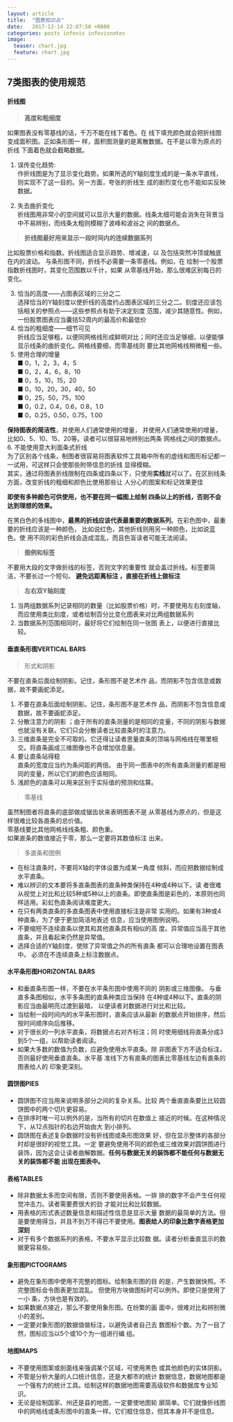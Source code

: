 ```yaml
---
layout: article
title:  "图表知识点"
date:   2017-12-14 22:07:50 +0800
categories: posts infovis infovisnotes
image:
  teaser: chart.jpg
  feature: chart.jpg
---
```

## 7类图表的使用规范
#### 折线图
> **高度和粗细度** 

如果图表没有零基线的话，千万不能在线下着色。在 线下填充颜色就会把折线图变成面积图。正如条形图一 样，面积图测量的是离散数据。在不是以零为原点的折线 下面着色就会截略数据。


1. 误传变化趋势:                
作折线图是为了显示变化趋势。如果所选的Y轴刻度生成的是一条水平直线，则实现不了这一目的。另一方面，夸张的折线生 成的剧烈变化也不能如实反映数据。   

2. 失去曲折变化     
折线图用非常小的空间就可以显示大量的数据。线条太细可能会消失在背景当中不易辨别，而线条太粗则模糊了波峰和波谷之 间的数据点。
> **折线图最好用来显示一段时间内的连续数据系列**

比如股票价格和指数。折线图适合显示趋势、增减速，以 及包括突然冲顶或触底在内的波动。
与条形图不同，折线不必需要一条零基线。例如，在 绘制一个股票指数折线图时，其变化范围数以千计，如果 从零基线开始，那么很难区别每日的变化。

3.  恰当的高度——占图表区域的三分之二  
选择恰当的Y轴刻度以使折线的高度约占图表区域的三分之二。刻度还应该包括相关的参照点——这些参照点有助于决定刻度 范围，减少其随意性。例如，一份股票图表应当囊括52周内的最高价和最低价
4.   恰当的粗细度——细节可见     
折线应当足够粗，以便同网格线形成鲜明对比；同时还应当足够细，以便能够显示线条的曲折变化。网格线要细，而零基线则 要比其他网格线稍微粗一些。  
5. 使用合理的增量   
■ 0，1，2，3，4，5    
■ 0，2，4，6，8，10  
■ 0，5，10，15，20       
■ 0，10，20，30，40，50     
■ 0，25，50，75，100    
■ 0，0.2，0.4，0.6，0.8，1.0    
■ 0，0.25，0.50，0.75，1.00

**保持图表的简洁性**，并使用人们通常使用的增量， 并使用人们通常使用的增量， 比如0、5、10、15、20等。读者可以很容易地辨别出两条 网格线之间的数据点。
6. 不能使用意大利面条式折线     
为了区别各个线条，制图者很容易将图表软件工具箱中所有的虚线和图形标记都一一试用，可这样只会使那些附带信息的折线 显得模糊。  
其实，通过将图表折线限制在四条或四条以下，只使用**实线**就可以了。在区别线条方面，改变折线的粗细和颜色比使用那些让 人分心的图案和标记效果更佳

**即使有多种颜色可供使用，也不要在同一幅图上绘制 四条以上的折线，否则不会达到理想的效果。**    

在黑白色的多线图中，**最黑的折线应该代表最重要的数据系列**。在彩色图中，最重要的折线应该是一种颜色， 比如说红色，其他折线则用另一种颜色，比如说蓝色。使 用不同的彩色折线会造成混乱，而且色盲读者可能无法阅读。

> **图例和标签**

不要用大段的文字做折线的标签，否则文字的重要性 就会盖过折线。标签要简洁，不要长过一个短句。
**避免远距离标注 ，直接在折线上做标注**  
> **左右双Y轴刻度** 

1.  当两组数据系列记录相同的数量（比如股票价格）时，不要使用左右刻度轴，而应使用类比刻度，或者绘制百分比变化图表来对比两组数据系列    
2.  当数据系列范围相同时，最好将它们绘制在同一张图 表上，以便进行直接比较。

#### 垂直条形图VERTICAL BARS
> 形式和阴影    

不要在直条后面绘制阴影。记住，条形图不是艺术作 品，而阴影不包含信息或数据，故不要画蛇添足。  
1. 不要在直条后面绘制阴影。记住，条形图不是艺术作 品，而阴影不包含信息或数据，故不要画蛇添足。
2. 分散注意力的阴影 ；由于所有的直条测量的是相同的变量，不同的阴影与数据也就没有关联。它们只会分散读者比较直条时的注意力。    
3. 三维直条是完全不可取的。它还得让读者思量直条的顶端与网格线在哪里相交。将直条画成三维图像也不会增加信息量。  
4. 要让直条站得稳  
直条的宽度应当约为条间距的两倍。
由于同一图表中的所有直条测量的都是相同的变量，所以它们的颜色应该相同。 
5. 浅颜色的直条可以用来区别于实际值的预测和估算。

> 零基线

虽然制图者将直条的底部做成锯齿状来表明图表不是 从零基线为原点的，但是这样很难比较各直条的总价值。        
零基线要比其他网格线线条粗、颜色重。    
如果直条的数值接近于零，那么一定要将其数值标注 出来。

> 多直条和图例 

- 在标注直条时，不要将X轴的字体设置为成某一角度 倾斜，而应把数据绘制成水平直条。
- 难以辨识的文本要将多直条图表的直条种类保持在4种或4种以下。读 者很难从视觉上对比和比较5种或5种以上的直条。即使直条图是彩色的，本原则也同样适用。彩虹色直条阅读难度更大。
- 在只有两类直条的多直条图表中使用直接标注是非常 实用的。如果有3种或4种直条，为了便于更加简洁地表述 信息，应当使用图例说明。
- 不要缩短不连续直条以使其和其他直条具有相似的高 度。异常值应当高于其他直条，并且看起来仍然是异常值。
- 选择合适的Y轴刻度，使除了异常值之外的所有直条 都可以合理地设置在图表中。
必须在不连续直条上标注数据点。  
#### 水平条形图HORIZONTAL BARS
- 和垂直条形图一样，不要在水平条形图中使用不同的 阴影或三维图像。
与垂直多条图相似，水平多条图的直条种类应当保持 在4种或4种以下。直条的阴影应当由最明亮过渡到最暗， 以便读者对数据进行对比和比较。
- 当绘制一段时间内的水平条形图时，直条应该从最新 的数据点开始排序，然后按时间顺序向后推移。
- 对于很长的一列水平直条，将数据点右对齐标注；同 时使用细线将直条分成3到5个一组，以帮助读者阅读。
- 如果大多数的数值为负数，应避免使用水平直条。除 非图表下方不适合标注，否则最好使用垂直直条。水平基 准线下方有直条的图表比零基线左边有直条的图表给人的 印象更深刻。
#### 圆饼图PIES
- 圆饼图不应当用来说明多部分之间的复杂关系。比较 两个垂直直条要比比较圆饼图中的两个切片更容易。
- 在排序时唯一可以例外的是，当所有的切片在数值上 接近的时候。在这种情况下，从12点指针的右边开始由大 到小排列。
- 圆饼图在表述复杂数据时没有折线图或条形图效果 好，但在显示整体的各部分时却是很好的视觉工具。一定 要避免使用不同的颜色或三维效果对圆饼图进行装饰，因为这会让读者曲解数据。**任何与数据无关的装饰都不能任何与数据无关的装饰都不能 出现在图表中。**
#### 表格TABLES
- 除非数据太多而空间有限，否则不要使用表格。一排 排的数字不会产生任何视觉冲击力。读者需要费很大的劲 才能对比和比较数据。
- 用表格的形式表述数量信息和描述性信息是显示大量 数据的最简单的方法。但是要使用得当，并且不到万不得已不要使用。**图表给人的印象比数字表格更加深刻**
- 对于有多个数据系列的表格，不要水平显示比较数 据。读者分析垂直显示的数据更容易些。
#### 象形图PICTOGRAMS
- 避免在象形图中使用不完整的图标。绘制象形图的目 的是，产生数据快照。不完整图标会令图表更加混乱。
但使用方块做图标时可以例外。即使只是使用了一小 条，方块也是有效的。
- 如果数据点接近，那么不要使用象形图。在纷繁的画 面中，很难对比和辨别微小的差别。
- 一定要对象形图的数据值做标注，以避免读者自己去 数图标个数。为了一目了然，图标应当以5个或10个为一组进行编
组。
#### 地图MAPS
- 不要使用图案或剖面线来强调某个区域，可使用黑色 或其他颜色的实体阴影。
- 不管是分析大量的人口统计信息，还是大都市的统计 数据信息，数据地图都是一个强有力的统计工具。绘制这样的数据地图需要高级软件和数据库专业知识。
- 无论是绘制国家、州还是县的地图，一定要使地图轮 廓简单。它们就像折线图中的网格线或条形图中的直条一样。它们框住信息，但其本身并不是信息。


